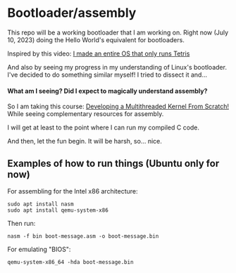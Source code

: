 # Bootloader/assembly
This repo will be a working bootloader that I am working on.
Right now (July 10, 2023) doing the Hello World's equivalent for bootloaders.

Inspired by this video: [I made an entire OS that only runs Tetris](https://youtu.be/FaILnmUYS_U)

And also by seeing my progress in my understanding of Linux's bootloader.
I've decided to do something similar myself!
I tried to dissect it and... 
#### What am I seeing? Did I expect to magically understand assembly?

So I am taking this course: [Developing a Multithreaded Kernel From Scratch!](https://www.udemy.com/course/developing-a-multithreaded-kernel-from-scratch/)
While seeing complementary resources for assembly.

I will get at least to the point where I can run my compiled C code.

And then, let the fun begin.
It will be harsh, so... nice.

## Examples of how to run things (Ubuntu only for now)
For assembling for the Intel x86 architecture:
```
sudo apt install nasm
sudo apt install qemu-system-x86
```
Then run:
```
nasm -f bin boot-message.asm -o boot-message.bin
```
For emulating "BIOS":
```
qemu-system-x86_64 -hda boot-message.bin
```